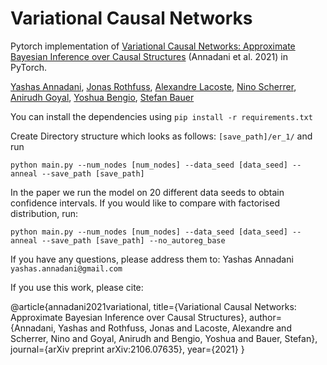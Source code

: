 # Variational Causal Networks
 Pytorch implementation of [Variational Causal Networks: Approximate Bayesian Inference over Causal Structures](https://arxiv.org/abs/2106.07635) (Annadani et al. 2021) in PyTorch.
 
[Yashas Annadani](https://yashasannadani.com), [Jonas Rothfuss](https://las.inf.ethz.ch/people/jonas-rothfuss), [Alexandre Lacoste](https://ca.linkedin.com/in/alexandre-lacoste-4032465), [Nino Scherrer](https://ch.linkedin.com/in/ninoscherrer), [Anirudh Goyal](https://anirudh9119.github.io/), [Yoshua Bengio](https://mila.quebec/en/yoshua-bengio/), [Stefan Bauer](https://www.is.mpg.de/~sbauer)
 
 
You can install the dependencies using 
`pip install -r requirements.txt
`

Create Directory structure which looks as follows: `[save_path]/er_1/`
and run

`python main.py --num_nodes [num_nodes] --data_seed [data_seed] --anneal --save_path [save_path]
`

In the paper we run the model on 20 different data seeds to obtain confidence intervals. If you would like to compare with factorised distribution, run:

`python main.py --num_nodes [num_nodes] --data_seed [data_seed] --anneal --save_path [save_path] --no_autoreg_base
`

If you have any questions, please address them to: Yashas Annadani `yashas.annadani@gmail.com`

If you use this work, please cite:



@article{annadani2021variational,
title={Variational Causal Networks: Approximate Bayesian Inference over Causal Structures},
author={Annadani, Yashas and Rothfuss, Jonas and Lacoste, Alexandre and Scherrer, Nino and Goyal, Anirudh and Bengio, Yoshua and Bauer, Stefan},
journal={arXiv preprint arXiv:2106.07635},
year={2021}
}

